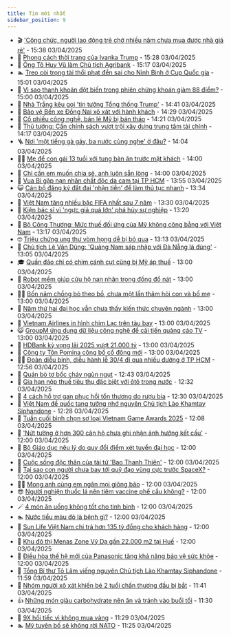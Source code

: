 ```yaml
---
title: Tim mới nhất
sidebar_position: 9
---
```


<!-- vnexpress-tin-moi-nhat:START -->
- 🎬 [&#39;Công chức, người lao động trẻ chờ nhiều năm chưa mua được nhà giá rẻ&#39;](https://vnexpress.net/cong-chuc-nguoi-lao-dong-tre-cho-nhieu-nam-chua-mua-duoc-nha-gia-re-4869537.html) - 15:38 03/04/2025
- 🐎 [Phong cách thời trang của Ivanka Trump](https://vnexpress.net/phong-cach-thoi-trang-cua-ivanka-trump-4868671.html) - 15:28 03/04/2025
- 🦍 [Ông Tô Huy Vũ làm Chủ tịch Agribank](https://vnexpress.net/ngan-hang-100-von-nha-nuoc-agribank-co-chu-tich-moi-4869730.html) - 15:17 03/04/2025
- 🏊 [Treo còi trọng tài thổi phạt đền sai cho Ninh Bình ở Cup Quốc gia](https://vnexpress.net/treo-coi-trong-tai-thoi-phat-den-sai-cho-ninh-binh-o-cup-quoc-gia-4869744.html) - 15:01 03/04/2025
- 🎊 [Vì sao thanh khoản đột biến trong phiên chứng khoán giảm 88 điểm?](https://vnexpress.net/vi-sao-thanh-khoan-dot-bien-trong-phien-chung-khoan-giam-88-diem-4869706.html) - 15:00 03/04/2025
- 🎃 [Nhà Trắng kêu gọi &#39;tin tưởng Tổng thống Trump&#39;](https://vnexpress.net/nha-trang-keu-goi-tin-tuong-tong-thong-trump-4869720.html) - 14:41 03/04/2025
- 🧰 [Bảo vệ Bến xe Đồng Nai xô xát với hành khách](https://vnexpress.net/bao-ve-ben-xe-dong-nai-xo-xat-voi-hanh-khach-4869726.html) - 14:29 03/04/2025
- 🔭 [Cổ phiếu công nghệ, bán lẻ Mỹ bị bán tháo](https://vnexpress.net/co-phieu-cong-nghe-ban-le-my-bi-ban-thao-4869734.html) - 14:21 03/04/2025
- 🫶 [Thủ tướng: Cần chính sách vượt trội xây dựng trung tâm tài chính](https://vnexpress.net/thu-tuong-can-chinh-sach-vuot-troi-xay-dung-trung-tam-tai-chinh-4869731.html) - 14:17 03/04/2025
- 🪜 [Nơi &#39;một tiếng gà gáy, ba nước cùng nghe&#39; ở đâu?](https://vnexpress.net/noi-mot-tieng-ga-gay-ba-nuoc-cung-nghe-o-dau-4869524.html) - 14:04 03/04/2025
- 👨‍🏫 [Mẹ để con gái 13 tuổi xới tung bàn ăn trước mặt khách](https://vnexpress.net/quy-tac-ban-an-me-chieu-hu-con-gai-cung-13-tuoi-vo-phep-tac-tren-ban-an-4869323.html) - 14:00 03/04/2025
- 🎊 [Chỉ cần em muốn chia sẻ, anh luôn sẵn lòng](https://vnexpress.net/chi-can-em-muon-chia-se-anh-luon-san-long-4868885.html) - 14:00 03/04/2025
- 🎊 [Vua Bỉ gặp nạn nhân chất độc da cam tại TP HCM](https://vnexpress.net/vua-bi-gap-nan-nhan-chat-doc-da-cam-tai-tp-hcm-4869687.html) - 13:55 03/04/2025
- 😺 [Cán bộ đăng ký đất đai &#39;nhận tiền&#39; để làm thủ tục nhanh](https://vnexpress.net/can-bo-dang-ky-dat-dai-nhan-tien-de-lam-thu-tuc-nhanh-4869697.html) - 13:34 03/04/2025
- 🐘 [Việt Nam tăng nhiều bậc FIFA nhất sau 7 năm](https://vnexpress.net/viet-nam-tang-nhieu-bac-fifa-nhat-sau-7-nam-4869708.html) - 13:30 03/04/2025
- 🌁 [Kiện bác sĩ vì &#39;ngực giả quá lớn&#39; phá hủy sự nghiệp](https://vnexpress.net/kien-bac-si-vi-nguc-gia-qua-lon-pha-huy-su-nghiep-4869684.html) - 13:20 03/04/2025
- 🐲 [Bộ Công Thương: Mức thuế đối ứng của Mỹ không công bằng với Việt Nam](https://vnexpress.net/bo-cong-thuong-muc-thue-doi-ung-cua-my-khong-cong-bang-voi-viet-nam-4869710.html) - 13:17 03/04/2025
- 🤓 [Triệu chứng ung thư vòm họng dễ bị bỏ qua](https://vnexpress.net/trieu-chung-ung-thu-vom-hong-de-bi-bo-qua-4869680.html) - 13:13 03/04/2025
- 💪 [Chủ tịch Lê Văn Dũng: &#39;Quảng Nam sáp nhập với Đà Nẵng là đúng&#39;](https://vnexpress.net/chu-tich-le-van-dung-quang-nam-sap-nhap-voi-da-nang-la-dung-4869672.html) - 13:05 03/04/2025
- 🎓 [Quần đảo chỉ có chim cánh cụt cũng bị Mỹ áp thuế](https://vnexpress.net/quan-dao-chi-co-chim-canh-cut-cung-bi-my-ap-thue-4869609.html) - 13:00 03/04/2025
- 🫣 [Robot mềm giúp cứu hộ nạn nhân trong đống đổ nát](https://vnexpress.net/robot-mem-giup-cuu-ho-nan-nhan-trong-dong-do-nat-4869315.html) - 13:00 03/04/2025
- 🧑‍💻 [Bốn năm chồng bỏ theo bồ, chưa một lần thăm hỏi con và bố mẹ](https://vnexpress.net/bon-nam-chong-bo-theo-bo-chua-mot-lan-tham-hoi-con-va-bo-me-4868587.html) - 13:00 03/04/2025
- 🐲 [Năm thứ hai đại học vẫn chưa thấy kiến thức chuyên ngành](https://vnexpress.net/sinh-vien-hoc-de-thi-hay-hoc-de-lam-nghe-4869590.html) - 13:00 03/04/2025
- 🌝 [Vietnam Airlines in hình chim Lạc trên tàu bay](https://vnexpress.net/vietnam-airlines-in-hinh-chim-lac-tren-tau-bay-4869705.html) - 13:00 03/04/2025
- 😺 [GroupM ứng dụng dữ liệu công nghệ để cải tiến quảng cáo TV](https://vnexpress.net/groupm-ung-dung-du-lieu-cong-nghe-de-cai-tien-quang-cao-tv-4869702.html) - 13:00 03/04/2025
- 🐎 [HDBank kỳ vọng lãi 2025 vượt 21.000 tỷ](https://vnexpress.net/hdbank-ky-vong-lai-2025-vuot-21-000-ty-4869701.html) - 13:00 03/04/2025
- 🎡 [Công ty Tôn Pomina công bố cổ đông mới](https://vnexpress.net/cong-ty-ton-pomina-cong-bo-co-dong-moi-4859478.html) - 13:00 03/04/2025
- 👨‍🏫 [Đoàn diễu binh, diễu hành lễ 30/4 đi qua nhiều đường ở TP HCM](https://vnexpress.net/doan-dieu-binh-dieu-hanh-le-30-4-di-qua-nhieu-duong-o-tp-hcm-4869691.html) - 12:56 03/04/2025
- 🦆 [Quán bò tơ bốc cháy ngùn ngụt](https://vnexpress.net/quan-bo-to-boc-chay-ngun-ngut-4869695.html) - 12:43 03/04/2025
- 🚦 [Gia hạn nộp thuế tiêu thụ đặc biệt với ôtô trong nước](https://vnexpress.net/gia-han-nop-thue-tieu-thu-dac-biet-voi-oto-trong-nuoc-4869703.html) - 12:32 03/04/2025
- 💫 [4 cách hỗ trợ gan phục hồi tổn thương do rượu bia](https://vnexpress.net/4-cach-ho-tro-gan-phuc-hoi-ton-thuong-do-ruou-bia-4869558.html) - 12:30 03/04/2025
- 🎉 [Việt Nam để quốc tang tưởng nhớ nguyên Chủ tịch Lào Khamtay Siphandone](https://vnexpress.net/viet-nam-de-quoc-tang-tuong-nho-nguyen-chu-tich-lao-khamtay-siphandone-4869698.html) - 12:28 03/04/2025
- 🌋 [Tuần cuối bình chọn sơ loại Vietnam Game Awards 2025](https://vnexpress.net/tuan-cuoi-binh-chon-so-loai-vietnam-game-awards-2025-4869686.html) - 12:08 03/04/2025
- 🤖 [&#39;Nứt tường ở hơn 300 căn hộ chưa ghi nhận ảnh hưởng kết cấu&#39;](https://vnexpress.net/nut-tuong-o-hon-300-can-ho-chua-ghi-nhan-anh-huong-ket-cau-4869693.html) - 12:00 03/04/2025
- 🦏 [Bộ Giáo dục nêu lý do quy đổi điểm xét tuyển đại học](https://vnexpress.net/bo-giao-duc-neu-ly-do-quy-doi-diem-xet-tuyen-dai-hoc-4869579.html) - 12:00 03/04/2025
- 🦩 [Cuộc sống độc thân của tài tử &#39;Bao Thanh Thiên&#39;](https://vnexpress.net/cuoc-song-doc-than-cua-tai-tu-bao-thanh-thien-4869550.html) - 12:00 03/04/2025
- 👺 [Tại sao con người chưa bay tới quỹ đạo vùng cực trước SpaceX?](https://vnexpress.net/tai-sao-con-nguoi-chua-bay-toi-quy-dao-vung-cuc-truoc-spacex-4869311.html) - 12:00 03/04/2025
- 🧑‍🏫 [Mong anh cùng em ngăn mọi giông bão](https://vnexpress.net/mong-anh-cung-em-ngan-moi-giong-bao-4868891.html) - 12:00 03/04/2025
- 😎 [Người nghiện thuốc lá nên tiêm vaccine phế cầu không?](https://vnexpress.net/nguoi-nghien-thuoc-la-nen-tiem-vaccine-phe-cau-khong-4869674.html) - 12:00 03/04/2025
- 🪄 [4 món ăn uống không tốt cho tinh binh](https://vnexpress.net/4-mon-an-uong-khong-tot-cho-tinh-binh-4869639.html) - 12:00 03/04/2025
- 🏊 [Nước tiểu màu đỏ là bệnh gì?](https://vnexpress.net/nuoc-tieu-mau-do-la-benh-gi-4869574.html) - 12:00 03/04/2025
- 💃 [Sun Life Việt Nam chi trả hơn 135 tỷ đồng cho khách hàng](https://vnexpress.net/sun-life-viet-nam-chi-tra-hon-135-ty-dong-cho-khach-hang-4869532.html) - 12:00 03/04/2025
- 🦆 [Khu đô thị Menas Zone Vỹ Dạ gần 22.000 m2 tại Huế](https://vnexpress.net/khu-do-thi-menas-zone-vy-da-gan-22-000-m2-tai-hue-4867990.html) - 12:00 03/04/2025
- 🎊 [Điều hòa thế hệ mới của Panasonic tăng khả năng bảo vệ sức khỏe](https://vnexpress.net/dieu-hoa-the-he-moi-cua-panasonic-tang-kha-nang-bao-ve-suc-khoe-4867100.html) - 12:00 03/04/2025
- 👺 [Tổng Bí thư Tô Lâm viếng nguyên Chủ tịch Lào Khamtay Siphandone](https://vnexpress.net/tong-bi-thu-to-lam-vieng-nguyen-chu-tich-lao-khamtay-siphandone-4869689.html) - 11:59 03/04/2025
- 🎡 [Nhóm người xô xát khiến bé 2 tuổi chấn thương đầu bị bắt](https://vnexpress.net/nhom-nguoi-xo-xat-khien-be-2-tuoi-chan-thuong-dau-bi-bat-4869688.html) - 11:41 03/04/2025
- 👍 [Những món giàu carbohydrate nên ăn và tránh vào buổi tối](https://vnexpress.net/nhung-mon-giau-carbohydrate-nen-an-va-tranh-vao-buoi-toi-4869415.html) - 11:30 03/04/2025
- 🐎 [9X hối tiếc vì không mua vàng](https://vnexpress.net/nhung-dieu-cac-the-he-hoi-tiec-nhat-trong-doi-4869640.html) - 11:29 03/04/2025
- 🏊 [Mỹ tuyên bố sẽ không rời NATO](https://vnexpress.net/my-tuyen-bo-se-khong-roi-nato-4869682.html) - 11:25 03/04/2025<!-- vnexpress-tin-moi-nhat:END -->
